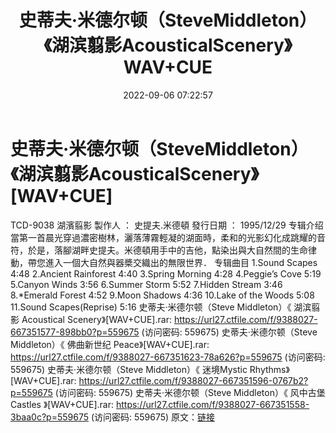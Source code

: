 ﻿---
title: 史蒂夫·米德尔顿（SteveMiddleton）《湖滨翦影AcousticalScenery》WAV+CUE
date: 2022-09-06 07:22:57
categories: 古典音乐、新世纪、纯音雅乐
tags: 纯音雅乐
---
# 史蒂夫·米德尔顿（SteveMiddleton）《湖滨翦影AcousticalScenery》[WAV+CUE]

TCD-9038
湖濱翦影
製作人 ： 史提夫.米德頓
發行日期 ： 1995/12/29
专辑介绍
當第一首晨光穿過濃密樹林，灑落薄霧輕凝的湖面時，柔和的光影幻化成跳耀的音符，於是，落腳湖畔史提夫。米德頓用手中的吉他，點染出與大自然間的生命律動，帶您進入一個大自然與器槳交織出的無限世界．
专辑曲目
1.Sound Scapes 4:48
2.Ancient Rainforest 4:40
3.Spring Morning 4:28
4.Peggie’s Cove 5:19
5.Canyon Winds 3:56
6.Summer Storm 5:52
7.Hidden Stream 3:46
8.*Emerald Forest 4:52
9.Moon Shadows 4:36
10.Lake of the Woods 5:08
11.Sound Scapes(Reprise) 5:16
史蒂夫·米德尔顿（Steve Middleton）《 湖滨翦影
Acoustical Scenery》[WAV+CUE].rar: https://url27.ctfile.com/f/9388027-667351577-898bb0?p=559675
(访问密码: 559675)
史蒂夫·米德尔顿（Steve Middleton）《 佛曲新世纪 Peace》[WAV+CUE].rar: https://url27.ctfile.com/f/9388027-667351623-78a626?p=559675
(访问密码: 559675)
史蒂夫·米德尔顿（Steve Middleton）《 迷境Mystic Rhythms》[WAV+CUE].rar:
https://url27.ctfile.com/f/9388027-667351596-0767b2?p=559675
(访问密码: 559675)
史蒂夫·米德尔顿（Steve Middleton）《 风中古堡 Castles 》[WAV+CUE].rar: https://url27.ctfile.com/f/9388027-667351558-3baa0c?p=559675
(访问密码: 559675)
原文：[链接](https://blog.sina.com.cn/s/blog_1647c7e7601030z97.html)